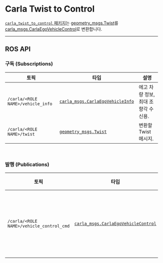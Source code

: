 # Carla Twist to Control

[`carla_twist_to_control` 패키지](https://github.com/carla-simulator/ros-bridge/tree/master/carla_twist_to_control)는 [geometry_msgs.Twist](https://docs.ros.org/en/api/geometry_msgs/html/msg/Twist.html)를 [carla_msgs.CarlaEgoVehicleControl](ros_msgs_ko.md#carlaegovehiclecontrolmsg)로 변환합니다.

---
## ROS API

### 구독 (Subscriptions)

| 토픽                           | 타입                                                                    | 설명                                  |
|--------------------------------|-------------------------------------------------------------------------|---------------------------------------|
| `/carla/<ROLE NAME>/vehicle_info` | [`carla_msgs.CarlaEgoVehicleInfo`](ros_msgs_ko.md#carlaegovehicleinfomsg) | 에고 차량 정보, 최대 조향각 수신용. |
| `/carla/<ROLE NAME>/twist`        | [`geometry_msgs.Twist`](https://docs.ros.org/en/api/geometry_msgs/html/msg/Twist.html) | 변환할 Twist 메시지.                 |

<br>

### 발행 (Publications)

| 토픽                               | 타입                                                                        | 설명                       |
|------------------------------------|-----------------------------------------------------------------------------|----------------------------|
| `/carla/<ROLE NAME>/vehicle_control_cmd` | [`carla_msgs.CarlaEgoVehicleControl`](ros_msgs_ko.md#carlaegovehiclecontrolmsg) | 변환된 차량 제어 명령.   | 